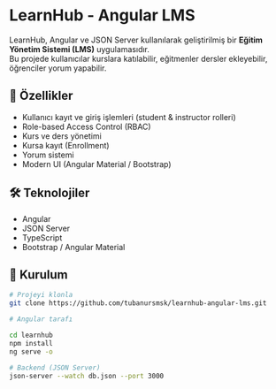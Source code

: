 # LearnHub - Angular LMS

LearnHub, Angular ve JSON Server kullanılarak geliştirilmiş bir **Eğitim Yönetim Sistemi (LMS)** uygulamasıdır.  
Bu projede kullanıcılar kurslara katılabilir, eğitmenler dersler ekleyebilir, öğrenciler yorum yapabilir.  

## 🚀 Özellikler
- Kullanıcı kayıt ve giriş işlemleri (student & instructor rolleri)
- Role-based Access Control (RBAC)
- Kurs ve ders yönetimi
- Kursa kayıt (Enrollment)
- Yorum sistemi
- Modern UI (Angular Material / Bootstrap)

## 🛠️ Teknolojiler
- Angular
- JSON Server
- TypeScript
- Bootstrap / Angular Material

## 📂 Kurulum

```bash
# Projeyi klonla
git clone https://github.com/tubanursmsk/learnhub-angular-lms.git

# Angular tarafı

cd learnhub
npm install
ng serve -o

# Backend (JSON Server)
json-server --watch db.json --port 3000
